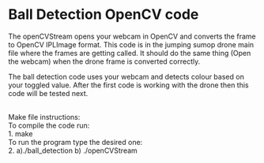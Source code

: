 # Ball Detection OpenCV code
The openCVStream opens your webcam in OpenCV and converts the frame to OpenCV IPLImage format. This code is in
the jumping sumop drone main file where the frames are getting called. It should do the same thing (Open the webcam)
when the drone frame is converted correctly.

The ball detection code uses your webcam and detects colour based on your toggled value. After the first code
is working with the drone then this code will be tested next.

<br/>
Make file instructions:
<br/>
To compile the code run:
<br/>
1. make
<br/>
To run the program type the desired one:
<br/>
2. a)./ball_detection
b) ./openCVStream
